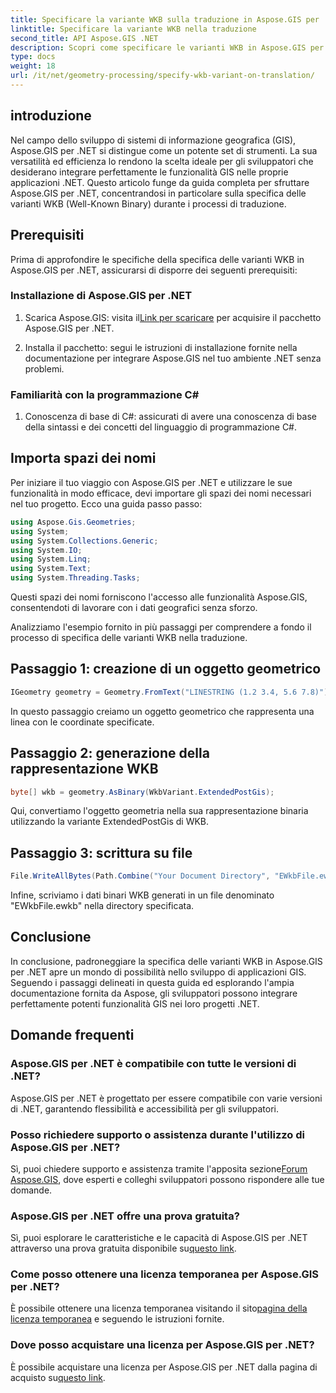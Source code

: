 ```yaml
---
title: Specificare la variante WKB sulla traduzione in Aspose.GIS per .NET
linktitle: Specificare la variante WKB nella traduzione
second_title: API Aspose.GIS .NET
description: Scopri come specificare le varianti WKB in Aspose.GIS per .NET senza sforzo con questa guida completa. Potenzia le tue capacità di sviluppo GIS.
type: docs
weight: 18
url: /it/net/geometry-processing/specify-wkb-variant-on-translation/
---
```

## introduzione
Nel campo dello sviluppo di sistemi di informazione geografica (GIS), Aspose.GIS per .NET si distingue come un potente set di strumenti. La sua versatilità ed efficienza lo rendono la scelta ideale per gli sviluppatori che desiderano integrare perfettamente le funzionalità GIS nelle proprie applicazioni .NET. Questo articolo funge da guida completa per sfruttare Aspose.GIS per .NET, concentrandosi in particolare sulla specifica delle varianti WKB (Well-Known Binary) durante i processi di traduzione.
## Prerequisiti
Prima di approfondire le specifiche della specifica delle varianti WKB in Aspose.GIS per .NET, assicurarsi di disporre dei seguenti prerequisiti:
### Installazione di Aspose.GIS per .NET
1. Scarica Aspose.GIS: visita il[Link per scaricare](https://releases.aspose.com/gis/net/) per acquisire il pacchetto Aspose.GIS per .NET.
   
2. Installa il pacchetto: segui le istruzioni di installazione fornite nella documentazione per integrare Aspose.GIS nel tuo ambiente .NET senza problemi.
### Familiarità con la programmazione C#
1. Conoscenza di base di C#: assicurati di avere una conoscenza di base della sintassi e dei concetti del linguaggio di programmazione C#.

## Importa spazi dei nomi
Per iniziare il tuo viaggio con Aspose.GIS per .NET e utilizzare le sue funzionalità in modo efficace, devi importare gli spazi dei nomi necessari nel tuo progetto. Ecco una guida passo passo:

```csharp
using Aspose.Gis.Geometries;
using System;
using System.Collections.Generic;
using System.IO;
using System.Linq;
using System.Text;
using System.Threading.Tasks;
```
Questi spazi dei nomi forniscono l'accesso alle funzionalità Aspose.GIS, consentendoti di lavorare con i dati geografici senza sforzo.

Analizziamo l'esempio fornito in più passaggi per comprendere a fondo il processo di specifica delle varianti WKB nella traduzione.
## Passaggio 1: creazione di un oggetto geometrico
```csharp
IGeometry geometry = Geometry.FromText("LINESTRING (1.2 3.4, 5.6 7.8)");
```
In questo passaggio creiamo un oggetto geometrico che rappresenta una linea con le coordinate specificate.
## Passaggio 2: generazione della rappresentazione WKB
```csharp
byte[] wkb = geometry.AsBinary(WkbVariant.ExtendedPostGis);
```
Qui, convertiamo l'oggetto geometria nella sua rappresentazione binaria utilizzando la variante ExtendedPostGis di WKB.
## Passaggio 3: scrittura su file
```csharp
File.WriteAllBytes(Path.Combine("Your Document Directory", "EWkbFile.ewkb"), wkb);
```
Infine, scriviamo i dati binari WKB generati in un file denominato "EWkbFile.ewkb" nella directory specificata.

## Conclusione
In conclusione, padroneggiare la specifica delle varianti WKB in Aspose.GIS per .NET apre un mondo di possibilità nello sviluppo di applicazioni GIS. Seguendo i passaggi delineati in questa guida ed esplorando l'ampia documentazione fornita da Aspose, gli sviluppatori possono integrare perfettamente potenti funzionalità GIS nei loro progetti .NET.
## Domande frequenti
### Aspose.GIS per .NET è compatibile con tutte le versioni di .NET?
Aspose.GIS per .NET è progettato per essere compatibile con varie versioni di .NET, garantendo flessibilità e accessibilità per gli sviluppatori.
### Posso richiedere supporto o assistenza durante l'utilizzo di Aspose.GIS per .NET?
 Sì, puoi chiedere supporto e assistenza tramite l'apposita sezione[Forum Aspose.GIS](https://forum.aspose.com/c/gis/33), dove esperti e colleghi sviluppatori possono rispondere alle tue domande.
### Aspose.GIS per .NET offre una prova gratuita?
 Sì, puoi esplorare le caratteristiche e le capacità di Aspose.GIS per .NET attraverso una prova gratuita disponibile su[questo link](https://releases.aspose.com/).
### Come posso ottenere una licenza temporanea per Aspose.GIS per .NET?
 È possibile ottenere una licenza temporanea visitando il sito[pagina della licenza temporanea](https://purchase.aspose.com/temporary-license/) e seguendo le istruzioni fornite.
### Dove posso acquistare una licenza per Aspose.GIS per .NET?
 È possibile acquistare una licenza per Aspose.GIS per .NET dalla pagina di acquisto su[questo link](https://purchase.aspose.com/buy).